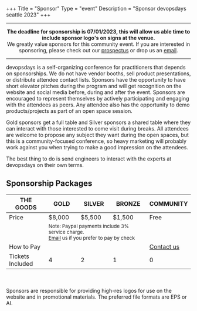 +++
Title = "Sponsor"
Type = "event"
Description = "Sponsor devopsdays seattle 2023"
+++
<hr>

<center>
<b>
The deadline for sponsorship is 07/01/2023, this will allow us able time to include sponsor logo's on signs at the venue.
</b>
<br>
We greatly value sponsors for this community event. If you are interested in sponsoring, please check out our <a href="/events/2023-seattle/prospectus-2023.pdf">prospectus</a> or drop us an <a href="mailto:seattle@devopsdays.org?subject=Interested%20in%20Sponsoring%20DevOpsDays%20Seattle%202023">email</a>.
</center>
<hr>

devopsdays is a self-organizing conference for practitioners that depends on sponsorships. We do not have vendor booths, sell product presentations, or distribute attendee contact lists. Sponsors have the opportunity to have short elevator pitches during the program and will get recognition on the website and social media before, during and after the event. Sponsors are encouraged to represent themselves by actively participating and engaging with the attendees as peers. Any attendee also has the opportunity to demo products/projects as part of an open space session.
<p>
Gold sponsors get a full table and Silver sponsors a shared table where they can interact with those interested to come visit during breaks. All attendees are welcome to propose any subject they want during the open spaces, but this is a community-focused conference, so heavy marketing will probably work against you when trying to make a good impression on the attendees.
<p>
The best thing to do is send engineers to interact with the experts at devopsdays on their own terms.
<p>

<h2>Sponsorship Packages</h2>

<table class="table table-bordered table-hover">
  <thead>
    <tr>
      <th scope="col">THE GOODS</th>
      <th scope="col">GOLD</th>
      <th scope="col">SILVER</th> 
      <th scope="col">BRONZE</th>
      <th scope="col">COMMUNITY</th>
    </tr>
  </thead>
  <tbody>
    <tr>
      <td>Price</td>
      <td>$8,000</td>
      <td>$5,500</td>
      <td>$1,500</td>
      <td>Free</td>
    </tr>
    <tr>
      <td></td>
      <td colspan="3"><small>
      Note: Paypal payments include 3% service charge.
      <br>
      <a href="mailto:seattle@devopsdays.org?subject=Interested%20in%20Sponsoring%20by%20check%20DevOpsDays%20Seattle%202023">Email</a> us if you prefer to pay by check
      </small></td>
      <td></td>
    </tr>
    <tr>
      <td>How to Pay</td>
      <td>
        <!-- Gold Paypal button  -->
        <!-- <form action="https://www.paypal.com/cgi-bin/webscr" method="post" target="_top">
          <input type="hidden" name="cmd" value="_s-xclick">
          <input type="hidden" name="hosted_button_id" value="XXXX">
          <input type="image" src="https://www.paypalobjects.com/en_US/i/btn/btn_paynow_LG.gif" border="0" name="submit" alt="PayPal - The safer, easier way to pay online!">
          <img alt="" border="0" src="https://www.paypalobjects.com/en_US/i/scr/pixel.gif" width="1" height="1">
        </form> -->
      </td>
      <td>
        <!-- silver Paypal button  -->
        <!-- <form action="https://www.paypal.com/cgi-bin/webscr" method="post" target="_top">
          <input type="hidden" name="cmd" value="_s-xclick">
          <input type="hidden" name="hosted_button_id" value="XXXX">
          <input type="image" src="https://www.paypalobjects.com/en_US/i/btn/btn_paynow_LG.gif" border="0" name="submit" alt="PayPal - The safer, easier way to pay online!">
          <img alt="" border="0" src="https://www.paypalobjects.com/en_US/i/scr/pixel.gif" width="1" height="1">
        </form> -->
      </td>
      <td>
        <!-- bronze Paypal button  -->
        <!-- <form action="https://www.paypal.com/cgi-bin/webscr" method="post" target="_top">
          <input type="hidden" name="cmd" value="_s-xclick">
          <input type="hidden" name="hosted_button_id" value="XXXX">
          <input type="image" src="https://www.paypalobjects.com/en_US/i/btn/btn_paynow_LG.gif" border="0" name="submit" alt="PayPal - The safer, easier way to pay online!">
          <img alt="" border="0" src="https://www.paypalobjects.com/en_US/i/scr/pixel.gif" width="1" height="1">
        </form> -->
      </td>
      <td><a href="mailto:seattle@devopsdays.org?subject=Interested%20in%20Community%20Sponsorship%20DevOpsDays%20Seattle%202023">Contact us</a>
      </td>
    </tr>
    <tr>
      <td>Tickets Included</td>
      <td>4</td>
      <td>2</td>
      <td>1</td>
      <td>0</td>
  </tbody>
</table>

<div class = "row">
<div class = "col-12">
  <br/>
  <br/>
  Sponsors are responsible for providing high-res logos for use on the website and in promotional materials.  The preferred file formats are EPS or AI.
  <br/><br/>
</div>
